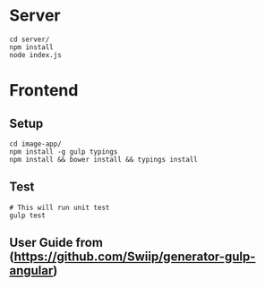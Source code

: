 # Server
    cd server/
    npm install
    node index.js

# Frontend

## Setup
    cd image-app/
    npm install -g gulp typings
    npm install && bower install && typings install

## Test
    # This will run unit test
    gulp test

## User Guide from (https://github.com/Swiip/generator-gulp-angular)